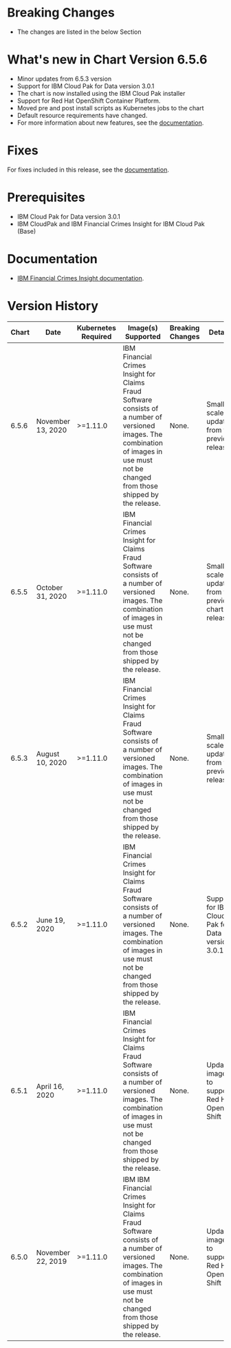 # Breaking Changes
* The changes are listed in the below Section

# What's new in Chart Version 6.5.6

* Minor updates from 6.5.3 version
* Support for IBM Cloud Pak for Data version 3.0.1
* The chart is now installed using the IBM Cloud Pak installer
* Support for Red Hat OpenShift Container Platform.
* Moved pre and post install scripts as Kubernetes jobs to the chart
* Default resource requirements have changed.
* For more information about new features, see the [documentation](https://www.ibm.com/support/knowledgecenter/SSCKRH).

# Fixes

For fixes included in this release, see the [documentation](https://www.ibm.com/support/knowledgecenter/SSCKRH).

# Prerequisites
* IBM Cloud Pak for Data version 3.0.1
* IBM CloudPak and IBM Financial Crimes Insight for IBM Cloud Pak (Base)

# Documentation
* [IBM Financial Crimes Insight documentation](https://www.ibm.com/support/knowledgecenter/SSCKRH).

# Version History
| Chart | Date               | Kubernetes Required                                                                    | Image(s) Supported                                                                                                                                  | Breaking Changes     | Details                                                          |
| ----- | ------------------ | -------------------------------------------------------------------------------------- | --------------------------------------------------------------------------------------------------------------------------------------------------- | -------------------- | ---------------------------------------------------------------- |
| 6.5.6 | November 13, 2020   | >=1.11.0                                                                               | IBM Financial Crimes Insight for Claims Fraud Software consists of a number of versioned images. The combination of images in use must not be changed from those shipped by the release. | None.               | Small scale updates from the previous release
| 6.5.5 | October 31, 2020   | >=1.11.0                                                                               | IBM Financial Crimes Insight for Claims Fraud Software consists of a number of versioned images. The combination of images in use must not be changed from those shipped by the release. | None.               | Small scale updates from the previous chart release
| 6.5.3 | August 10, 2020   | >=1.11.0                                                                               | IBM Financial Crimes Insight for Claims Fraud Software consists of a number of versioned images. The combination of images in use must not be changed from those shipped by the release. | None.               | Small scale updates from the previous release
| 6.5.2 | June 19, 2020   | >=1.11.0                                                                               | IBM Financial Crimes Insight for Claims Fraud Software consists of a number of versioned images. The combination of images in use must not be changed from those shipped by the release. | None.               | Support for IBM Cloud Pak for Data version 3.0.1
| 6.5.1 | April 16, 2020   | >=1.11.0                                                                               | IBM Financial Crimes Insight for Claims Fraud Software consists of a number of versioned images. The combination of images in use must not be changed from those shipped by the release. | None.               | Updated images to support Red Hat Open Shift                                   |
| 6.5.0 | November 22, 2019   | >=1.11.0                                                                               | IBM IBM Financial Crimes Insight for Claims Fraud Software consists of a number of versioned images. The combination of images in use must not be changed from those shipped by the release. | None.               | Updated images to support Red Hat Open Shift                                   |
